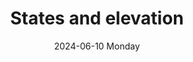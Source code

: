 ---
aliases: 
tags:
categories:
draft: false
slug: 
layout: states
githubrepo: 
keywords: 
type: showcase/tokens
date:
- 2024-06-10 Monday
description:
- WonyoungJang.org
title: States and elevation
lastMod: 2024-06-22
---